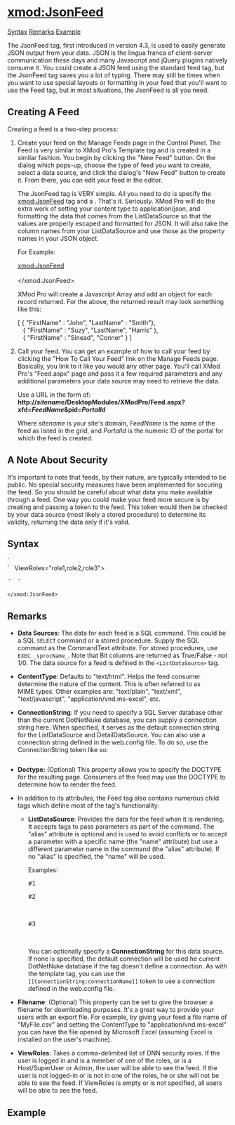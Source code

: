 # <xmod:JsonFeed>

<a name="top"></a>

[Syntax](#syntax) [Remarks](#remarks) [Example](#example)

The JsonFeed tag, first introduced in version 4.3, is used to easily generate JSON output from your data. JSON is the lingua franca of client-server communication these days and many Javascript and jQuery plugins natively consume it. You could create a JSON feed using the standard feed tag, but the JsonFeed tag saves you a lot of typing. There may still be times when you want to use special layouts or formatting in your feed that you'll want to use the Feed tag, but in most situations, the JsonFeed is all you need.

## Creating A Feed

Creating a feed is a two-step process:

1.  Create your feed on the Manage Feeds page in the Control Panel. The Feed is very similar to XMod Pro's Template tag and is created in a similar fashion. You begin by clicking the "New Feed" button. On the dialog which pops-up, choose the type of feed you want to create, select a data source, and click the dialog's "New Feed" button to create it. From there, you can edit your feed in the editor.  

    The JsonFeed tag is VERY simple. All you need to do is specify the <xmod:JsonFeed> tag and a <ListDataSource>. That's it. Seriously. XMod Pro will do the extra work of setting your content type to application/json, and formatting the data that comes from the ListDataSource so that the values are properly escaped and formatted for JSON. It will also take the column names from your ListDataSource and use those as the property names in your JSON object.  

    For Example:  

    <xmod:JsonFeed>  
      <ListDataSource CommandText="SELECT FirstName, LastName FROM vw_Users" />  
    </xmod:JsonFeed>  

    XMod Pro will create a Javascript Array and add an object for each record returned. For the above, the returned result may look something like this:  

    [ { "FirstName" : "John", "LastName" : "Smith"},  
       { "FirstName" : "Suzy", "LastName", "Harris" },  
       { "FirstName" : "Sinead", "Conner" } ]  

2.  Call your feed. You can get an example of how to call your feed by clicking the "How To Call Your Feed" link on the Manage Feeds page. Basically, you link to it like you would any other page. You'll call XMod Pro's "Feed.aspx" page and pass it a few required parameters and any additional parameters your data source may need to retrieve the data.  

    Use a URL in the form of:  
    **http://_sitename_/DesktopModules/XModPro/Feed.aspx?xfd=_FeedName_&pid=_PortalId_**  

    Where _sitename_ is your site's domain, _FeedName_ is the name of the feed as listed in the grid, and _PortalId_ is the numeric ID of the portal for which the feed is created.  

## A Note About Security

It's important to note that feeds, by their nature, are typically intended to be public. No special security measures have been implemented for securing the feed. So you should be careful about what data you make available through a feed. One way you could make your feed more secure is by creating and passing a token to the feed. This token would then be checked by your data source (most likely a stored procedure) to determine its validity, returning the data only if it's valid.

<a name="syntax"></a>

## Syntax

<div xmlns="">`<xmod:JsonFeed`  
`    Doctype="_string_"`  
`    ContentType="_string_"`  
`    ConnectionString="_string_"`  
`    Filename="_string_"`</div>

<div xmlns="">`   ViewRoles="role1,role2,role3">  

``    <ListDataSource CommandText="_string_" ConnectionString="_string_"/>`  

`</xmod:JsonFeed>`</div>


## Remarks

*   **Data Sources**: The data for each feed is a SQL command. This could be a SQL `SELECT` command or a stored procedure. Supply the SQL command as the CommandText attribute. For stored procedures, use `EXEC _sprocName_`. Note that Bit columns are returned as True/False - not 1/0\. The data source for a feed is defined in the `<ListDataSource>` tag.
*   **ContentType**: Defaults to "text/html". Helps the feed consumer determine the nature of the content. This is often referred to as MIME types. Other examples are: "text/plain", "text/xml", "text/javascript", "application/vnd.ms-excel", etc.

*   **ConnectionString**: If you need to specify a SQL Server database other than the current DotNetNuke database, you can supply a connection string here. When specified, it serves as the default connection string for the ListDataSource and DetailDataSource. You can also use a connection string defined in the web.config file. To do so, use the ConnectionString token like so:

    <pre xml:space="preserve" xmlns="http://www.w3.org/1999/xhtml"><xmod:JsonFeed ... ConnectionString='[[ConnectionString:_connectionName_]]' ...></pre>

*   **Doctype:** (Optional) This property allows you to specify the DOCTYPE for the resulting page. Consumers of the feed may use the DOCTYPE to determine how to render the feed.  

*   In addition to its attributes, the Feed tag also contains numerous child tags which define most of the tag's functionality:
    *   **ListDataSource**: Provides the data for the feed when it is rendering. It accepts <Parameter> tags to pass parameters as part of the command. The "alias" attribute is optional and is used to avoid conflicts or to accept a parameter with a specific name (the "name" attribute) but use a different parameter name in the command (the "alias" attribute). If no "alias" is specified, the "name" will be used.

        Examples:

        <pre xml:space="preserve">#1
        <ListDataSource CommandText="SELECT FirstName, LastName FROM Users" /></pre>

        <pre xml:space="preserve" xmlns="http://www.w3.org/1999/xhtml">#2
        <ListDataSource CommandText="SELECT FirstName, LastName FROM Users 
                                     WHERE ZipCode = @zip">
          <Parameter Name="zip" Value='[[Url:zip]]' />
        </ListDataSource></pre>

        <pre xml:space="preserve" xmlns="http://www.w3.org/1999/xhtml">#3
        <ListDataSource CommandText="EXEC GetUsers @zip">
          <Parameter Name="zip" Value="12345" />
        </ListDataSource></pre>

        You can optionally specify a **ConnectionString** for this data source. If none is specified, the default connection will be used he current DotNetNuke database if the tag doesn't define a connection. As with the template tag, you can use the `[[ConnectionString:connectionName]]` token to use a connection defined in the web.config file.  

*   **Filename**: (Optional) This property can be set to give the browser a filename for downloading purposes. It's a great way to provide your users with an export file. For example, by giving your feed a file name of "MyFile.csv" and setting the ContentType to "application/vnd.ms-excel" you can have the file opened by Microsoft Excel (assuming Excel is installed on the user's machine).  

*   **ViewRoles**: Takes a comma-delimited list of DNN security roles. If the user is logged in and is a member of one of the roles, or is a Host/SuperUser or Admin, the user will be able to see the feed. If the user is not logged-in or is not in one of the roles, he or she will not be able to see the feed. If ViewRoles is empty or is not specified, all users will be able to see the feed.  

## Example

<div xmlns="">

<pre xml:space="preserve" xmlns="http://www.w3.org/1999/xhtml"><xmod:JsonFeed></pre>

<pre xml:space="preserve" xmlns="http://www.w3.org/1999/xhtml"><ListDataSource CommandText="SELECT [AuthorId], [FirstName], [LastName], [GenreId] FROM Authors WHERE 
GenreId = @gid">
  <Parameter Name="gid" Value='[[Url:genre]]' DataType="Int32" DefaultValue="-1" />
</ListDataSource></pre>

<pre xml:space="preserve" xmlns="http://www.w3.org/1999/xhtml"></xmod:JsonFeed></pre>

</div>

